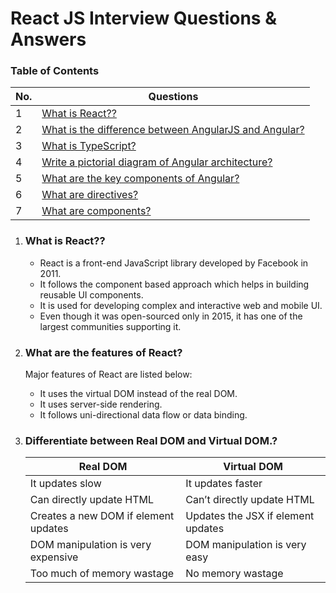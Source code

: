 # React JS Interview Questions & Answers


### Table of Contents

| No. | Questions |
|---- | ---------
|1 | [What is React??](#what-is-react) |
|2 | [What is the difference between AngularJS and Angular?](#what-is-the-difference-between-angularjs-and-angular?)|
|3 | [What is TypeScript?](#what-is-typescript)|
|4 | [Write a pictorial diagram of Angular architecture?](#write-a-pictorial-diagram-of-angular-architecture)|
|5 | [What are the key components of Angular?](#what-are-the-key-components-of-angular?)|
|6 | [What are directives?](#what-are-directives)|
|7 | [What are components?](#what-are-components)|

1. ### What is React??

    * React is a front-end JavaScript library developed by Facebook in 2011.
    * It follows the component based approach which helps in building reusable UI components.
    * It is used for developing complex and interactive web and mobile UI.
    * Even though it was open-sourced only in 2015, it has one of the largest communities supporting it.

2. ### What are the features of React?
    Major features of React are listed below:

    * It uses the virtual DOM instead of the real DOM.
    * It uses server-side rendering.
    * It follows uni-directional data flow or data binding.

3. ### Differentiate between Real DOM and Virtual DOM.?

    | Real DOM | Virtual DOM |
    |---- | ---------
    | It updates slow | It updates faster |
    | Can directly update HTML| Can’t directly update HTML |
    | Creates a new DOM if element updates| Updates the JSX if element updates|
    | DOM manipulation is very expensive| DOM manipulation is very easy|
    | Too much of memory wastage| No memory wastage|


